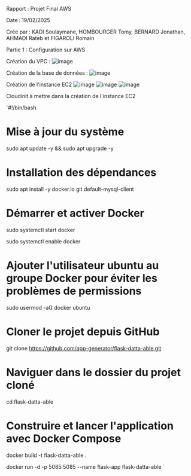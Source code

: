 Rapport : Projet Final AWS 

Date : 19/02/2025 

Crée par : KADI Soulaymane, HOMBOURGER Tomy, BERNARD Jonathan, AHMADI Rateb et FIGAROLI Romain 




Partie 1 : Configuration sur AWS 

Création du VPC : 
![image](https://github.com/user-attachments/assets/bb9d68e6-f875-49fe-99aa-d2fe516e7272)


Création de la base de données : 
![image](https://github.com/user-attachments/assets/a15bdc78-1419-4ea7-87b9-795f48ee5b3c)


Création de l'instance EC2
![image](https://github.com/user-attachments/assets/1575cd57-e7c2-44bc-8091-3cf3b9ff71f3)
![image](https://github.com/user-attachments/assets/0db8aea7-2b88-4124-957d-2d2b105d7dbf)
![image](https://github.com/user-attachments/assets/0d024bc8-1a18-49bc-95aa-f5f04ed6b9bd)

Cloudinit à mettre dans la création de l'instance EC2 

`#!/bin/bash  

# Mise à jour du système  

sudo apt update -y && sudo apt upgrade -y  

# Installation des dépendances  

sudo apt install -y docker.io git default-mysql-client  

# Démarrer et activer Docker  

sudo systemctl start docker  

sudo systemctl enable docker  

# Ajouter l'utilisateur ubuntu au groupe Docker pour éviter les problèmes de permissions  

sudo usermod -aG docker ubuntu  

# Cloner le projet depuis GitHub  

git clone https://github.com/app-generator/flask-datta-able.git  

# Naviguer dans le dossier du projet cloné  

cd flask-datta-able  

# Construire et lancer l'application avec Docker Compose 

docker build -t flask-datta-able . 

docker run -d -p 5085:5085 --name flask-app flask-datta-able `
